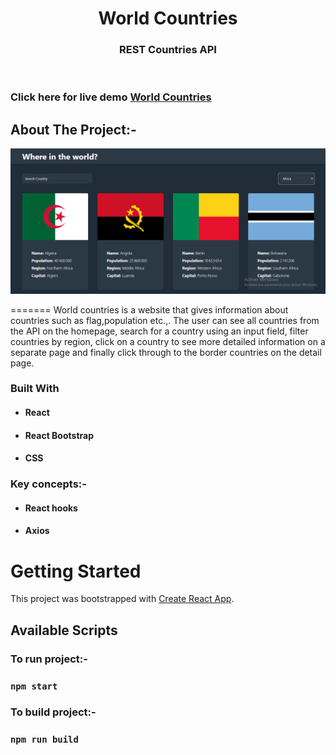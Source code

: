 <!-- PROJECT LOGO -->
<p align="center">

  <h1 align="center">World Countries</h1>

  <h3 align="center">
   REST Countries API
  </h3>
 <br />
 
 ### Click here for live demo   <a href="https://worldsa.netlify.app/">World Countries</a>

</p>

<!-- ABOUT THE PROJECT -->

## About The Project:-

![Home page](https://github.com/ameni-sl/countries-world/blob/master/public/img/Home%20page.png)

=======
World countries is a  website that gives information about countries such as flag,population etc.,. The user can see all countries from the API on the homepage, search for a country using an input field, filter countries by region, click on a country to see more detailed information on a separate page and finally click through to the border countries on the detail page.

### Built With

- #### React
- #### React Bootstrap
- #### CSS

### Key concepts:-

- #### React hooks
- #### Axios

<!-- GETTING STARTED -->

# Getting Started

This project was bootstrapped with [Create React App](https://github.com/facebook/create-react-app).

## Available Scripts

### To run project:-

### `npm start`

### To build project:-

### `npm run build`
